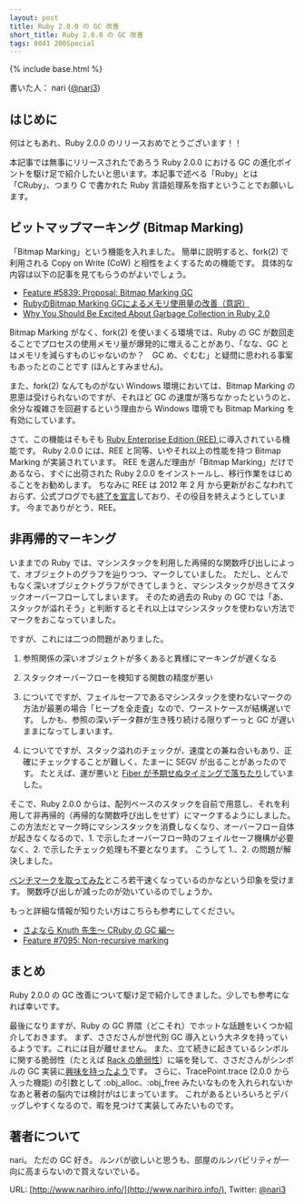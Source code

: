 ```yaml
---
layout: post
title: Ruby 2.0.0 の GC 改善
short_title: Ruby 2.0.0 の GC 改善
tags: 0041 200Special
---
```

{% include base.html %}


書いた人： nari ([@nari3](https://twitter.com/nari3))

## はじめに

何はともあれ、Ruby 2.0.0 のリリースおめでとうございます！！

本記事では無事にリリースされたであろう Ruby 2.0.0 における GC の進化ポイントを駆け足で紹介したいと思います。本記事で述べる「Ruby」とは「CRuby」、つまり C で書かれた Ruby 言語処理系を指すということでお願いします。

## ビットマップマーキング (Bitmap Marking)

「Bitmap Marking」という機能を入れました。
簡単に説明すると、fork(2) で利用される Copy on Write (CoW) と相性をよくするための機能です。
具体的な内容は以下の記事を見てもらうのがよいでしょう。

* [Feature #5839: Proposal: Bitmap Marking GC](https://bugs.ruby-lang.org/issues/5839)
* [RubyのBitmap Marking GCによるメモリ使用量の改善（意訳）](http://d.hatena.ne.jp/authorNari/20120203/1328269573)
* [Why You Should Be Excited About Garbage Collection in Ruby 2.0](http://patshaughnessy.net/2012/3/23/why-you-should-be-excited-about-garbage-collection-in-ruby-2-0)


Bitmap Marking がなく、fork(2) を使いまくる環境では、Ruby の GC が数回走ることでプロセスの使用メモリ量が爆発的に増えることがあり、「なな、GC とはメモリを減らすものじゃないのか？　GC め、ぐむむ」と疑問に思われる事案もあったとのことです (ほんとすみません)。

また、fork(2) なんてものがない Windows 環境においては、Bitmap Marking の恩恵は受けられないのですが、それほど GC の速度が落ちなかったというのと、余分な複雑さを回避するという理由から Windows 環境でも Bitmap  Marking を有効にしています。

さて、この機能はそもそも [Ruby Enterprise Edition (REE) ](http://www.rubyenterpriseedition.com/) に導入されている機能です。
Ruby 2.0.0 には、REE と同等、いやそれ以上の性能を持つ Bitmap Marking が実装されています。
REE を選んだ理由が「Bitmap Marking」だけであるなら、すぐに出荷された Ruby 2.0.0 をインストールし、移行作業をはじめることをお勧めします。
ちなみに REE は 2012 年 2 月 から更新がおこなわれておらず、公式ブログでも[終了を宣言](http://blog.phusion.nl/2012/02/21/ruby-enterprise-edition-1-8-7-2012-02-released-end-of-life-imminent/)しており、その役目を終えようとしています。
今までありがとう、REE。

## 非再帰的マーキング

いままでの Ruby では、マシンスタックを利用した再帰的な関数呼び出しによって、オブジェクトのグラフを辿りつつ、マークしていました。
ただし、とんでもなく深いオブジェクトグラフができてしまうと、マシンスタックが尽きてスタックオーバーフローしてしまいます。
そのため過去の Ruby の GC では「あ、スタックが溢れそう」と判断するとそれ以上はマシンスタックを使わない方法でマークをおこなっていました。

ですが、これには二つの問題がありました。

1. 参照関係の深いオブジェクトが多くあると異様にマーキングが遅くなる
1. スタックオーバーフローを検知する関数の精度が悪い


1. についてですが、フェイルセーフであるマシンスタックを使わないマークの方法が最悪の場合「ヒープを全走査」なので、ワーストケースが結構遅いです。
しかも、参照の深いデータ群が生き残り続ける限りずーっと GC が遅いままになってしまいます。

2. についてですが、スタック溢れのチェックが、速度との兼ね合いもあり、正確にチェックすることが難しく、たまーに SEGV が出ることがあったのです。
たとえば、運が悪いと [Fiber が予期せぬタイミングで落ちたり](http://bugs.ruby-lang.org/issues/3781)していました。

そこで、Ruby 2.0.0 からは、配列ベースのスタックを自前で用意し、それを利用して非再帰的（再帰的な関数呼び出しをせず）にマークするようにしました。
この方法だとマーク時にマシンスタックを消費しなくなり、オーバーフロー自体が起きなくなるので、1. で示したオーバーフロー時のフェイルセーフ機構が必要なく、2. で示したチェック処理も不要となります。
こうして 1.、2. の問題が解決しました。

[ベンチマークを取ってみた](https://gist.github.com/3806667)ところ若干速くなっているのかなという印象を受けます。
関数呼び出しが減ったのが効いているのでしょうか。

もっと詳細な情報が知りたい方はこちらも参考にしてください。

* [さよなら Knuth 先生〜 CRuby の GC 編〜](http://d.hatena.ne.jp/authorNari/20121006/1349499801)
* [Feature #7095: Non-recursive marking](https://bugs.ruby-lang.org/issues/7095)


## まとめ

Ruby 2.0.0 の GC 改善について駆け足で紹介してきました。少しでも参考になれば幸いです。

最後になりますが、Ruby の GC 界隈（どこそれ）でホットな話題をいくつか紹介しておきます。
まず、ささださんが世代別 GC 導入という大ネタを持っているようです。これには目が離せません。
また、立て続きに起きているシンボルに関する脆弱性（たとえば [Rack の脆弱性](https://bugzilla.redhat.com/show_bug.cgi?id=895384)）に端を発して、ささださんがシンボルの GC 実装に[興味を持ったよう](http://www.atdot.net/~ko1/diary/201212.html#d25)です。
さらに、TracePoint.trace (2.0.0 から入った機能) の引数として :obj_alloc、:obj_free みたいなものを入れられないかなあと著者の脳内では検討がはじまっています。
これがあるといろいろとデバッグしやすくなるので、暇を見つけて実装してみたいものです。

## 著者について

nari。
ただの GC 好き。
ルンバが欲しいと思うも、部屋のルンバビリティが一向に高まらないので買えないでいる。

URL: [http://www.narihiro.info/](http://www.narihiro.info/), Twitter: [@nari3](https://twitter.com/nari3)


